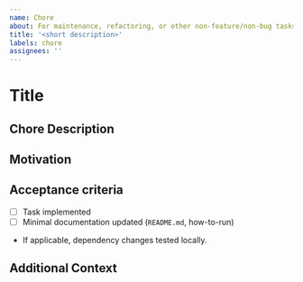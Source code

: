 ```yaml
---
name: Chore
about: For maintenance, refactoring, or other non-feature/non-bug tasks
title: '<short description>'
labels: chore
assignees: ''
---
```

# Title
<!-- chore(<component>): short summary -->

## Chore Description
<!-- Describe the maintenance, refactoring, or other non-feature/non-bug task. -->

## Motivation
<!-- Why is this chore necessary? What problem does it solve or what improvement does it bring? -->

## Acceptance criteria
- [ ] Task implemented
- [ ] Minimal documentation updated (`README.md`, how-to-run)
- If applicable, dependency changes tested locally.

## Additional Context
<!-- Add any other context or information about the chore here. -->
